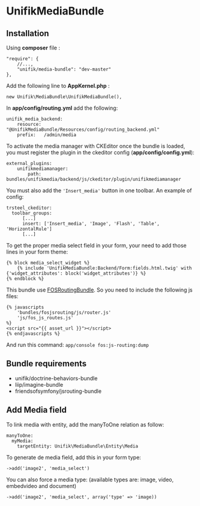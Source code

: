 UnifikMediaBundle
=================

Installation
----------------

Using **composer** file :

    "require": {
        //...,
        "unifik/media-bundle": "dev-master"
    },

Add the following line to **AppKernel.php** :

    new Unifik\MediaBundle\UnifikMediaBundle(),

In **app/config/routing.yml** add the following:

    unifik_media_backend:
        resource: "@UnifikMediaBundle/Resources/config/routing_backend.yml"
        prefix:   /admin/media

To activate the media manager with CKEditor once the bundle is loaded, you must register the plugin in the ckeditor config (**app/config/config.yml**):

    external_plugins:
        unifikmediamanager:
            path: bundles/unifikmedia/backend/js/ckeditor/plugin/unifikmediamanager

You must also add the `'Insert_media'` button in one toolbar. 
An example of config: 

    trsteel_ckeditor:
      toolbar_groups:
          [...]
          insert: ['Insert_media', 'Image', 'Flash', 'Table', 'HorizontalRule']
          [...]

To get the proper media select field in your form, your need to add those lines in your form theme:

    {% block media_select_widget %}
        {% include 'UnifikMediaBundle:Backend/Form:fields.html.twig' with {'widget_attributes': block('widget_attributes')} %}
    {% endblock %}

This bundle use [FOSRoutingBundle](https://github.com/FriendsOfSymfony/FOSJsRoutingBundle).
So you need to include the following js files:
    
    {% javascripts
        'bundles/fosjsrouting/js/router.js'
        'js/fos_js_routes.js'
    %}
    <script src="{{ asset_url }}"></script>
    {% endjavascripts %}
    
And run this command: `app/console fos:js-routing:dump`
    
Bundle requirements
----------------

* unifik/doctrine-behaviors-bundle
* liip/imagine-bundle
* friendsofsymfony/jsrouting-bundle

Add Media field
----------------
To link media with entity, add the manyToOne relation as follow:

    manyToOne:
      myMedia:
        targetEntity: Unifik\MediaBundle\Entity\Media

To generate de media field, add this in your form type:

    ->add('image2', 'media_select')
    
You can also force a media type:
(available types are: image, video, embedvideo and document)

    ->add('image2', 'media_select', array('type' => 'image))
